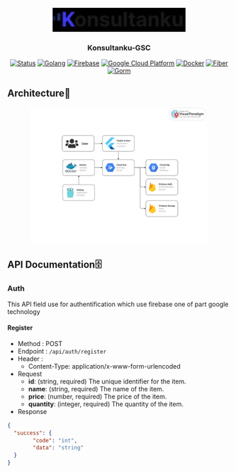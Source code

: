 <p align="center">
  <a href="" rel="noopener">
 <img width=300px height=auto src="./assets/logo.jpg" alt="Project logo"></a>
</p>

<h3 align="center">Konsultanku-GSC</h3>

<div align="center">

[![Status](https://img.shields.io/badge/status-active-success.svg)]()
[![Golang](https://img.shields.io/badge/Go-%2300ADD8.svg?style=flat&logo=go&logoColor=white)](https://golang.org/)
[![Firebase](https://img.shields.io/badge/Firebase-%23039BE5.svg?style=flat&logo=firebase)](https://firebase.google.com/)
[![Google Cloud Platform](https://img.shields.io/badge/Google_Cloud_Platform-%234285F4.svg?style=flat&logo=google-cloud&logoColor=white)](https://cloud.google.com/)
[![Docker](https://img.shields.io/badge/Docker-%230db7ed.svg?style=flat&logo=docker&logoColor=white)](https://www.docker.com/)
[![Fiber](https://img.shields.io/badge/Fiber-%2320232a.svg?style=flat&logo=fiber&logoColor=%2361DAFB)](https://github.com/gofiber/fiber)
[![Gorm](https://img.shields.io/badge/Gorm-%2300ADD8.svg?style=flat&logo=gorm&logoColor=white)](https://gorm.io/)

</div>

## Architecture🧱
<p align="center">
  <a href="" rel="noopener">
 <img width=400px height=auto src="./assets/architecture.jpg" alt="Project logo"></a>
</p>

## API Documentation🗄️
### Auth
This API field use for authentification which use firebase one of part google technology
#### Register
- Method : POST
- Endpoint : ```/api/auth/register```
- Header :
  - Content-Type: application/x-www-form-urlencoded
- Request
  - **id**: (string, required) The unique identifier for the item.
  - **name**: (string, required) The name of the item.
  - **price**: (number, required) The price of the item.
  - **quantity**: (integer, required) The quantity of the item.
- Response
```json
{
  "success": {
		"code": "int",
		"data": "string"
  }
}
```

